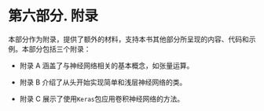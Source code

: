# 第六部分. 附录

本部分作为附录，提供了额外的材料，支持本书其他部分所呈现的内容、代码和示例。本部分包括三个附录：

+   附录 A 涵盖了与神经网络相关的基本概念，如张量运算。

+   附录 B 介绍了从头开始实现简单和浅层神经网络的类。

+   附录 C 展示了使用`Keras`包应用卷积神经网络的方法。
